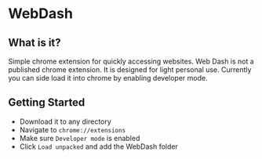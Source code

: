 # WebDash

## What is it?

Simple chrome extension for quickly accessing websites. Web Dash is not a published chrome extension. It is designed for light personal use. Currently you can side load it into chrome by enabling developer mode.

## Getting Started

- Download it to any directory
- Navigate to `chrome://extensions`
- Make sure `Developer mode` is enabled
- Click `Load unpacked` and add the WebDash folder
